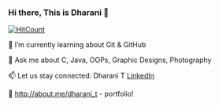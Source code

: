 ### Hi there, This is Dharani 👋

[![HitCount](http://hits.dwyl.com/Rani-dha/https://githubcom/Rani-dha/Rani-dha/blob/master/READMEmd.svg)](http://hits.dwyl.com/Rani-dha/https://githubcom/Rani-dha/Rani-dha/blob/master/READMEmd)

 🌱 I’m currently learning about Git & GitHub 
 
 💬 Ask me about C, Java, OOPs, Graphic Designs, Photography 
 
 📫 Let us stay connected: Dharani T [LinkedIn](https://www.linkedin.com/in/dharani-t-86842a192/) 

:pushpin:  http://about.me/dharani_t - portfolio!
<!--
**Rani-dha/Rani-dha** is a ✨ _special_ ✨ repository because its `README.md` (this file) appears on your GitHub profile.

Here are some ideas to get you started:

- 🔭 I’m currently working on ...

- 👯 I’m looking to collaborate on ...
- 🤔 I’m looking for help with ...


- 😄 Pronouns: ...
- ⚡ Fun fact: ...
-->
